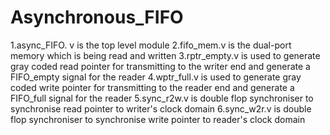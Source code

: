 # Asynchronous_FIFO

1.async_FIFO. v is the top level module 
2.fifo_mem.v is the dual-port memory which is being read and written
3.rptr_empty.v is used to generate gray coded read pointer for transmitting to the writer end and generate a FIFO_empty signal for the reader
4.wptr_full.v is used to generate gray coded write pointer for transmitting to the reader end and generate a FIFO_full signal for the reader
5.sync_r2w.v is double flop synchroniser to synchronise read pointer to writer's clock domain
6.sync_w2r.v is double flop synchroniser to synchronise write pointer to reader's clock domain
